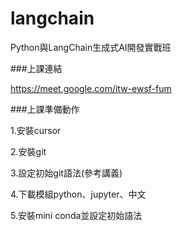 # langchain
Python與LangChain生成式AI開發實戰班

###上課連結

https://meet.google.com/itw-ewsf-fum

###上課準備動作

1.安裝cursor

2.安裝git

3.設定初始git語法(參考講義)

4.下載模組python、jupyter、中文

5.安裝mini conda並設定初始語法